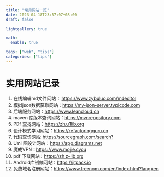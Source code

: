 ```yaml
---
title: "常用网站一览"
date: 2023-04-18T23:57:07+08:00
draft: false

lightgallery: true

math:
  enable: true

tags: ["web", "tips"]
categories: ["tips"]
---
```


# 实用网站记录

1. 在线编辑md文件网站： <https://www.zybuluo.com/mdeditor>
2. 模拟json数据获取网站：<https://my-json-server.typicode.com>
3. 后端服务网站：<https://www.leancloud.cn>
4. maven 库版本查询网站：<https://mvnrepository.com>
5. PDf 查找网站：<https://zh.u1lib.org>
6. 设计模式学习网站：<https://refactoringguru.cn>
7. 代码查询网站: <https://sourcegraph.com/search?>
8. Uml 图设计网站：<https://app.diagrams.net>
9. 魔戒VPN：<https://www.mojie.cyou>
10. pdf 下载网站：<https://zh.z-lib.org>
11. Android库制做网站：<https://jitpack.io>
12. 免费域名注册网站：<https://www.freenom.com/en/index.html?lang=en>
